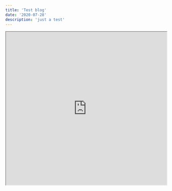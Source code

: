 ```yaml
---
title: 'Test blog'
date: '2020-07-28'
description: 'just a test'
---
```


<iframe src="https://dartpad.dev/embed-inline.html?id=5d70bc1889d055c7a18d35d77874af88&split=80&theme=dark" width="100%" height="480px"></iframe>
